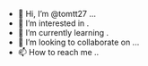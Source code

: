 - 👋 Hi, I’m @tomtt27 ...
- 👀 I’m interested in .
- 🌱 I’m currently learning .
- 💞️ I’m looking to collaborate on ...
- 📫 How to reach me ..

<!---
tomtt27/tomtt27 is a ✨ special ✨ repository because its `README.md` (this file) appears on your GitHub profile.
You can click the Preview link to take a look at your changes.
--->

